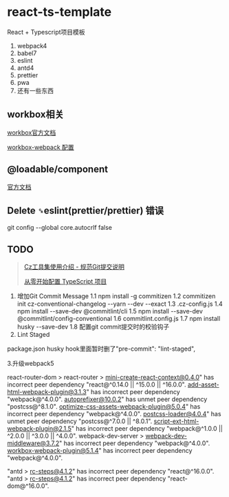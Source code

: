 # react-ts-template

React + Typescript项目模板

1. webpack4
2. babel7
3. eslint
4. antd4
5. prettier
6. pwa
7. 还有一些东西

## workbox相关

[workbox官方文档](https://developers.google.com/web/tools/workbox/guides/get-started)

[workbox-webpack 配置](https://developers.google.com/web/tools/workbox/modules/workbox-webpack-plugin)

## @loadable/component

[官方文档](https://loadable-components.com/docs/getting-started/)

## Delete `␍`eslint(prettier/prettier) 错误

git config --global core.autocrlf false

## TODO

>[Cz工具集使用介绍 - 规范Git提交说明](https://juejin.im/post/6844903831893966856)
>
>[从零开始配置 TypeScript 项目](https://juejin.im/post/6856410900577026061)

1. 增加Git Commit Message
  1.1 npm install -g commitizen
  1.2 commitizen init cz-conventional-changelog --yarn --dev --exact
  1.3 .cz-config.js
  1.4 npm install --save-dev @commitlint/cli
  1.5 npm install --save-dev @commitlint/config-conventional
  1.6 commitlint.config.js
  1.7 npm install husky --save-dev
  1.8 配置git commit提交时的校验钩子
2. Lint Staged

package.json husky hook里面暂时删了"pre-commit": "lint-staged",

3.升级webpack5

react-router-dom > react-router > mini-create-react-context@0.4.0" has incorrect peer dependency "react@^0.14.0 || ^15.0.0 || ^16.0.0".
add-asset-html-webpack-plugin@3.1.3" has incorrect peer dependency "webpack@^4.0.0".
autoprefixer@10.0.2" has unmet peer dependency "postcss@^8.1.0".
optimize-css-assets-webpack-plugin@5.0.4" has incorrect peer dependency "webpack@^4.0.0".
postcss-loader@4.0.4" has unmet peer dependency "postcss@^7.0.0 || ^8.0.1".
script-ext-html-webpack-plugin@2.1.5" has incorrect peer dependency "webpack@^1.0.0 || ^2.0.0 || ^3.0.0 || ^4.0.0".
webpack-dev-server > webpack-dev-middleware@3.7.2" has incorrect peer dependency "webpack@^4.0.0".
workbox-webpack-plugin@5.1.4" has incorrect peer dependency "webpack@^4.0.0".

"antd > rc-steps@4.1.2" has incorrect peer dependency "react@^16.0.0".
"antd > rc-steps@4.1.2" has incorrect peer dependency "react-dom@^16.0.0".
